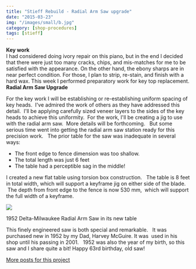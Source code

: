 ```yaml
---
title: "Stieff Rebuild - Radial Arm Saw upgrade"
date: "2015-03-23"
img: "/images/small/b.jpg"
category: [shop-procedures]
tags: [stieff]
---
```


**Key work**  
I had considered doing ivory repair on this piano, but in the end I decided that there were just too many cracks, chips, and mis-matches for me to be satisfied with the appearance. On the other hand, the ebony sharps are in near perfect condition. For those, I plan to strip, re-stain, and finish with a hard wax. This week I performed preparatory work for key top replacement.
**Radial Arm Saw Upgrade**

For the key work I will be establishing or re-establishing uniform spacing of key heads.  I've admired the work of others as they have addressed this detail.  I'll be applying carefully sized veneer layers to the sides of the key heads to achieve this uniformity.  For the work, I'll be creating a jig to use with the radial arm saw.  More details will be forthcoming.   But some serious time went into getting the radial arm saw station ready for this precision work.   The prior table for the saw was inadequate in several ways:

- The front edge to fence dimension was too shallow.
- The total length was just 6 feet
- The table had a perceptible sag in the middle!

I created a new flat table using torsion box construction.   The table is 8 feet in total width, which will support a keyframe jig on either side of the blade.  The depth from front edge to the fence is now 530 mm,  which will support the full width of a keyframe.  

![](/images/medium/b-1024x576.jpg)

1952 Delta-Milwaukee Radial Arm Saw in its new table

This finely engineered saw is both special and remarkable.   It was purchased new in 1952 by my Dad, Harvey McGuire. It was  used in his shop until his passing in 2001.   1952 was also the year of my birth, so this saw and I share quite a bit! Happy 63rd birthday, old saw!

[More posts for this project](/tag/stieff)
